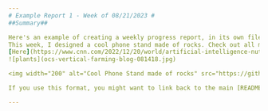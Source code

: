 ```yaml
---
# Example Report 1 - Week of 08/21/2023 #
##Summary##

Here's an example of creating a weekly progress report, in its own file. 
This week, I designed a cool phone stand made of rocks. Check out all my cool sketches and progress photos from this week below, etc., etc....
[Here](https://www.cnn.com/2022/12/20/world/artificial-intelligence-nutrition-hnk-spc-intl/index.html)is link for monday class
![plants](ocs-vertical-farming-blog-081418.jpg)

<img width="200" alt="Cool Phone Stand made of rocks" src="https://github.com/s-almeda/tdf-template-repo/assets/21287693/bc2f1864-af5a-456d-9a71-e1d80d51190c">

If you use this format, you might want to link back to the main [README.md](../README.md) like so!

---
```

